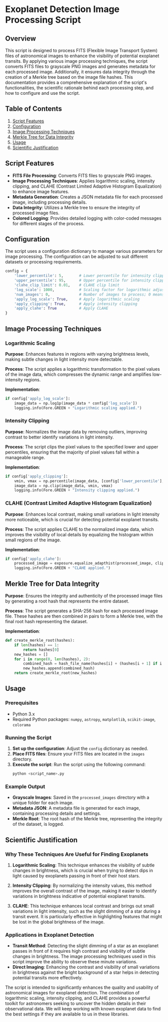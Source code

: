 # Exoplanet Detection Image Processing Script

## Overview

This script is designed to process FITS (Flexible Image Transport System) files of astronomical images to enhance the visibility of potential exoplanet transits. By applying various image processing techniques, the script converts FITS files to grayscale PNG images and generates metadata for each processed image. Additionally, it ensures data integrity through the creation of a Merkle tree based on the image file hashes. This documentation provides a comprehensive explanation of the script's functionalities, the scientific rationale behind each processing step, and how to configure and use the script.

## Table of Contents

1. [Script Features](#script-features)
2. [Configuration](#configuration)
3. [Image Processing Techniques](#image-processing-techniques)
4. [Merkle Tree for Data Integrity](#merkle-tree-for-data-integrity)
5. [Usage](#usage)
6. [Scientific Justification](#scientific-justification)

## Script Features

- **FITS File Processing**: Converts FITS files to grayscale PNG images.
- **Image Processing Techniques**: Applies logarithmic scaling, intensity clipping, and CLAHE (Contrast Limited Adaptive Histogram Equalization) to enhance image features.
- **Metadata Generation**: Creates a JSON metadata file for each processed image, including processing details.
- **Data Integrity**: Utilizes a Merkle tree to ensure the integrity of processed image files.
- **Colored Logging**: Provides detailed logging with color-coded messages for different stages of the process.

## Configuration

The script uses a configuration dictionary to manage various parameters for image processing. The configuration can be adjusted to suit different datasets or processing requirements.

```python
config = {
    'lower_percentile': 5,       # Lower percentile for intensity clipping
    'upper_percentile': 95,      # Upper percentile for intensity clipping
    'clahe_clip_limit': 0.01,    # CLAHE clip limit
    'log_scale': 1000,           # Scaling factor for logarithmic adjustment
    'num_images': 0,             # Number of images to process; 0 means process all images
    'apply_log_scale': True,     # Apply logarithmic scaling
    'apply_clipping': True,      # Apply intensity clipping
    'apply_clahe': True          # Apply CLAHE
}
```

## Image Processing Techniques

### Logarithmic Scaling

**Purpose**: Enhances features in regions with varying brightness levels, making subtle changes in light intensity more detectable.

**Process**: The script applies a logarithmic transformation to the pixel values of the image data, which compresses the dynamic range and amplifies low-intensity regions.

**Implementation**:
```python
if config['apply_log_scale']:
    image_data = np.log1p(image_data * config['log_scale'])
    logging.info(Fore.GREEN + "Logarithmic scaling applied.")
```

### Intensity Clipping

**Purpose**: Normalizes the image data by removing outliers, improving contrast to better identify variations in light intensity.

**Process**: The script clips the pixel values to the specified lower and upper percentiles, ensuring that the majority of pixel values fall within a manageable range.

**Implementation**:
```python
if config['apply_clipping']:
    vmin, vmax = np.percentile(image_data, [config['lower_percentile'], config['upper_percentile']])
    image_data = np.clip(image_data, vmin, vmax)
    logging.info(Fore.GREEN + "Intensity clipping applied.")
```

### CLAHE (Contrast Limited Adaptive Histogram Equalization)

**Purpose**: Enhances local contrast, making small variations in light intensity more noticeable, which is crucial for detecting potential exoplanet transits.

**Process**: The script applies CLAHE to the normalized image data, which improves the visibility of local details by equalizing the histogram within small regions of the image.

**Implementation**:
```python
if config['apply_clahe']:
    processed_image = exposure.equalize_adapthist(processed_image, clip_limit=config['clahe_clip_limit'])
    logging.info(Fore.GREEN + "CLAHE applied.")
```

## Merkle Tree for Data Integrity

**Purpose**: Ensures the integrity and authenticity of the processed image files by generating a root hash that represents the entire dataset.

**Process**: The script generates a SHA-256 hash for each processed image file. These hashes are then combined in pairs to form a Merkle tree, with the final root hash representing the dataset.

**Implementation**:
```python
def create_merkle_root(hashes):
    if len(hashes) == 1:
        return hashes[0]
    new_hashes = []
    for i in range(0, len(hashes), 2):
        combined_hash = hash_file_name(hashes[i] + (hashes[i + 1] if i + 1 < len(hashes) else ''))
        new_hashes.append(combined_hash)
    return create_merkle_root(new_hashes)
```

## Usage

### Prerequisites

- Python 3.x
- Required Python packages: `numpy`, `astropy`, `matplotlib`, `scikit-image`, `colorama`

### Running the Script

1. **Set up the configuration**: Adjust the `config` dictionary as needed.
2. **Place FITS files**: Ensure your FITS files are located in the `images` directory.
3. **Execute the script**: Run the script using the following command:
   ```bash
   python <script_name>.py
   ```

### Example Output

- **Grayscale Images**: Saved in the `processed_images` directory with a unique folder for each image.
- **Metadata JSON**: A metadata file is generated for each image, containing processing details and settings.
- **Merkle Root**: The root hash of the Merkle tree, representing the integrity of the dataset, is logged.

## Scientific Justification

### Why These Techniques Are Useful for Finding Exoplanets

1. **Logarithmic Scaling**: This technique enhances the visibility of subtle changes in brightness, which is crucial when trying to detect dips in light caused by exoplanets passing in front of their host stars.

2. **Intensity Clipping**: By normalizing the intensity values, this method improves the overall contrast of the image, making it easier to identify variations in brightness indicative of potential exoplanet transits.

3. **CLAHE**: This technique enhances local contrast and brings out small variations in light intensity, such as the slight dimming of a star during a transit event. It is particularly effective in highlighting features that might be lost in the global brightness of the image.

### Applications in Exoplanet Detection

- **Transit Method**: Detecting the slight dimming of a star as an exoplanet passes in front of it requires high contrast and visibility of subtle changes in brightness. The image processing techniques used in this script improve the ability to observe these minute variations.
- **Direct Imaging**: Enhancing the contrast and visibility of small variations in brightness against the bright background of a star helps in detecting potential transits more effectively.

The script is intended to significantly enhances the quality and usability of astronomical images for exoplanet detection. The combination of logarithmic scaling, intensity clipping, and CLAHE provides a powerful toolkit for astronomers seeking to uncover the hidden details in their observational data. We will keep working with known exoplanet data to find the best settings if they are available to us in these libraries. 